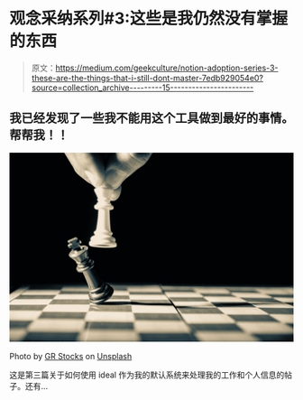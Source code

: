 # 观念采纳系列#3:这些是我仍然没有掌握的东西

> 原文：<https://medium.com/geekculture/notion-adoption-series-3-these-are-the-things-that-i-still-dont-master-7edb929054e0?source=collection_archive---------15----------------------->

## 我已经发现了一些我不能用这个工具做到最好的事情。帮帮我！！

![](img/609ee7c73fb2831e4fd2f6c39b636aba.png)

Photo by [GR Stocks](https://unsplash.com/@grstocks?utm_source=medium&utm_medium=referral) on [Unsplash](https://unsplash.com?utm_source=medium&utm_medium=referral)

这是第三篇关于如何使用 ideal 作为我的默认系统来处理我的工作和个人信息的帖子。还有…